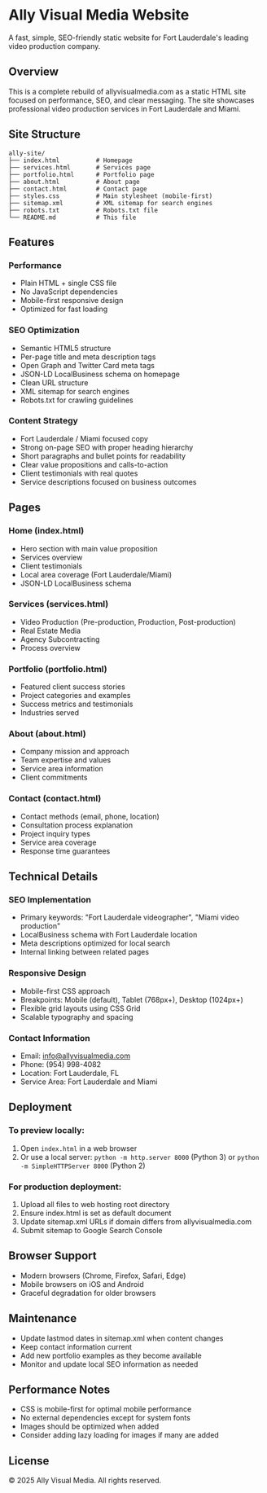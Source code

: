 # Ally Visual Media Website

A fast, simple, SEO-friendly static website for Fort Lauderdale's leading video production company.

## Overview

This is a complete rebuild of allyvisualmedia.com as a static HTML site focused on performance, SEO, and clear messaging. The site showcases professional video production services in Fort Lauderdale and Miami.

## Site Structure

```
ally-site/
├── index.html          # Homepage
├── services.html       # Services page  
├── portfolio.html      # Portfolio page
├── about.html          # About page
├── contact.html        # Contact page
├── styles.css          # Main stylesheet (mobile-first)
├── sitemap.xml         # XML sitemap for search engines
├── robots.txt          # Robots.txt file
└── README.md           # This file
```

## Features

### Performance
- Plain HTML + single CSS file
- No JavaScript dependencies
- Mobile-first responsive design
- Optimized for fast loading

### SEO Optimization
- Semantic HTML5 structure
- Per-page title and meta description tags
- Open Graph and Twitter Card meta tags
- JSON-LD LocalBusiness schema on homepage
- Clean URL structure
- XML sitemap for search engines
- Robots.txt for crawling guidelines

### Content Strategy
- Fort Lauderdale / Miami focused copy
- Strong on-page SEO with proper heading hierarchy
- Short paragraphs and bullet points for readability
- Clear value propositions and calls-to-action
- Client testimonials with real quotes
- Service descriptions focused on business outcomes

## Pages

### Home (index.html)
- Hero section with main value proposition
- Services overview
- Client testimonials
- Local area coverage (Fort Lauderdale/Miami)
- JSON-LD LocalBusiness schema

### Services (services.html)  
- Video Production (Pre-production, Production, Post-production)
- Real Estate Media
- Agency Subcontracting
- Process overview

### Portfolio (portfolio.html)
- Featured client success stories
- Project categories and examples
- Success metrics and testimonials
- Industries served

### About (about.html)
- Company mission and approach
- Team expertise and values
- Service area information
- Client commitments

### Contact (contact.html)
- Contact methods (email, phone, location)
- Consultation process explanation
- Project inquiry types
- Service area coverage
- Response time guarantees

## Technical Details

### SEO Implementation
- Primary keywords: "Fort Lauderdale videographer", "Miami video production"
- LocalBusiness schema with Fort Lauderdale location
- Meta descriptions optimized for local search
- Internal linking between related pages

### Responsive Design
- Mobile-first CSS approach
- Breakpoints: Mobile (default), Tablet (768px+), Desktop (1024px+)
- Flexible grid layouts using CSS Grid
- Scalable typography and spacing

### Contact Information
- Email: info@allyvisualmedia.com
- Phone: (954) 998-4082
- Location: Fort Lauderdale, FL
- Service Area: Fort Lauderdale and Miami

## Deployment

### To preview locally:
1. Open `index.html` in a web browser
2. Or use a local server: `python -m http.server 8000` (Python 3) or `python -m SimpleHTTPServer 8000` (Python 2)

### For production deployment:
1. Upload all files to web hosting root directory
2. Ensure index.html is set as default document
3. Update sitemap.xml URLs if domain differs from allyvisualmedia.com
4. Submit sitemap to Google Search Console

## Browser Support

- Modern browsers (Chrome, Firefox, Safari, Edge)
- Mobile browsers on iOS and Android
- Graceful degradation for older browsers

## Maintenance

- Update lastmod dates in sitemap.xml when content changes
- Keep contact information current
- Add new portfolio examples as they become available
- Monitor and update local SEO information as needed

## Performance Notes

- CSS is mobile-first for optimal mobile performance
- No external dependencies except for system fonts
- Images should be optimized when added
- Consider adding lazy loading for images if many are added

## License

© 2025 Ally Visual Media. All rights reserved.